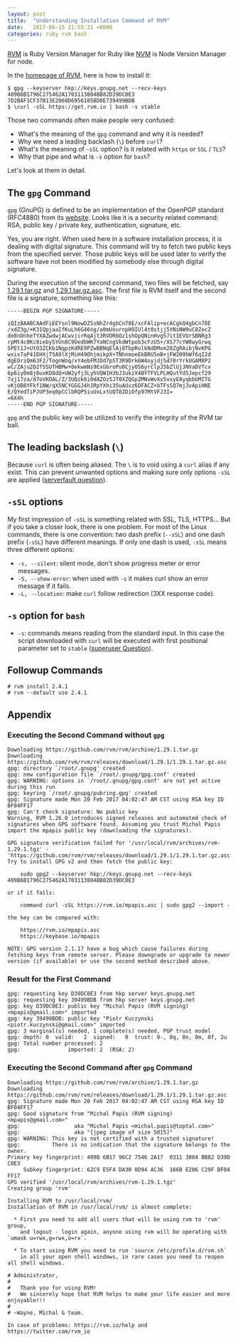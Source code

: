 ```yaml
---
layout: post
title:  "Understanding Installation Command of RVM"
date:   2017-06-15 21:55:31 +0800
categories: ruby rvm bash
---
```

[RVM][rvm] is Ruby Version Manager for Ruby like [NVM][nvm] is Node Version Manager for node.

In the [homepage of RVM][rvm], here is how to install it:

    $ gpg --keyserver hkp://keys.gnupg.net --recv-keys 409B6B1796C275462A1703113804BB82D39DC0E3 7D2BAF1CF37B13E2069D6956105BD0E739499BDB
    $ \curl -sSL https://get.rvm.io | bash -s stable
    
Those two commands often make people very confused: 

* What's the meaning of the `gpg` command and why it is needed?
* Why we need a leading backlash (`\`) before `curl`?
* What's the meaning of `-sSL` option? Is it related with `https` or `SSL` / `TLS`?
* Why that pipe and what is `-s` option for `bash`?

Let's look at them in detail.

## The `gpg` Command

`gpg` (GnuPG) is defined to be an implementation of the OpenPGP standard (RFC4880) from its [website][gpg]. 
Looks like it is a security related command: RSA, public key / private key, authentication, signature, etc. 

Yes, you are right. When used here in a software installation process, it is dealing with digital signature.
This command will try to fetch two public keys from the specified server. Those public keys will be used later
to verify the software have not been modified by somebody else through digital signature.

During the execution of the second command, two files will be fetched, say 
[1.29.1.tar.gz][rvm-tar] and
[1.29.1.tar.gz.asc][rvm-asc]. The first file is RVM 
itself and the second file is a signature, something like this:

    -----BEGIN PGP SIGNATURE-----
    
    iQIzBAABCAAdFiEEYsnl9NowDZSsNhZr4gbCn78E/xcFAlip+ecACgkQ4gbCn78E
    /xdZ3g/+K31QpjaaIfKuLh6G46ng/a0mUournpH9IUl4t0stjj5YNsNW9uC8ZecZ
    de8nDnheTYXAZwdwjACwvjirRqAjt3RVOR6Oz1shOpQNinHvg57it1EVUrSBNRg3
    rpMt4c0Kc8iebySYUn8C9UedbWK7YaNCngVkdWtpob3cFzU5+/XS77cYW8wyGrwq
    5PEt1J+UtO3ZCKb1NqpzKdRE9PZwBBNqElAj8TbpRolkNdDMxm28ZgRAibjNvKPG
    wxix7aP41EHXjT5A9lXjMiH49OhjmikpX+TNhnmoeEkBRU5eB+jFW209hWf6qI2d
    dgEOriQm63F2/TognWoq/xY4ebFMJDd7pST3R9Drk6W4oyjdj5d70rYrkUGAM8P2
    wC/ZAju2D2fSSUfHBMw+0ekwmNs9ExGbroPu0CjyOS6yrClpJ5bZlUjJNVaDVTcx
    6p6iy0m8j8uxKO8dQ+UW2yfj3LyhVQW1H3bJ3ukzX4BYTFVLPLHQutYd5Jepcf29
    7xj17za/d7oVKOAL/Z/3UQzk8i0dAZOz5JT0XZQGpZMNvWvXx5vxyE8yqbbUMITG
    vKjOB8YFkf1NW/qX5NCYGGGJ4h1RpYXhi35uAUxz6DFACZ+bTFsSQ7mj3vApiHNE
    E/QYedTiPJUP3eq0pCClbRQP5iuUxLxtUQT82DiOfp97MtVFJ3I=
    =6X4h
    -----END PGP SIGNATURE-----

`gpg` and the public key will be utilized to verify the integrity of the RVM tar ball.

## The leading backslash (`\`)

Because `curl` is often being aliased. The `\` is to void using a `curl` alias if any exist.
This can prevent unwanted options and making sure only options `-sSL` are applied
([serverfault question][serverfault-backslash]).

## `-sSL` options

My first impression of `-sSL` is something related with SSL, TLS, HTTPS... 
But if you take a closer look, there is one problem. 
For most of the Linux commands, there is one convention:
two dash prefix (`--sSL`) and one dash prefix (`-sSL`) have different meanings.
If only one dash is used, `-sSL` means three different options:

* `-s, --silent`: silent mode, don't show progress meter or error messages.
* `-S, --show-error`: when used with `-s` it makes curl show an error message if it fails.
* `-L, --location`: make `curl` follow redirection (3XX response code).

## `-s` option for `bash`

* `-s`: commands means reading from the standard input. In this case the script downloaded with 
`curl` will be executed with first positional parameter set to `stable` ([superuser Question][bash-s]).

## Followup Commands

    # rvm install 2.4.1
    # rvm --default use 2.4.1
    
## Appendix

### Executing the Second Command without `gpg`

    Downloading https://github.com/rvm/rvm/archive/1.29.1.tar.gz
    Downloading https://github.com/rvm/rvm/releases/download/1.29.1/1.29.1.tar.gz.asc
    gpg: directory `/root/.gnupg' created
    gpg: new configuration file `/root/.gnupg/gpg.conf' created
    gpg: WARNING: options in `/root/.gnupg/gpg.conf' are not yet active during this run
    gpg: keyring `/root/.gnupg/pubring.gpg' created
    gpg: Signature made Mon 20 Feb 2017 04:02:47 AM CST using RSA key ID BF04FF17
    gpg: Can't check signature: No public key
    Warning, RVM 1.26.0 introduces signed releases and automated check of signatures when GPG software found. Assuming you trust Michal Papis import the mpapis public key (downloading the signatures).
    
    GPG signature verification failed for '/usr/local/rvm/archives/rvm-1.29.1.tgz' - 'https://github.com/rvm/rvm/releases/download/1.29.1/1.29.1.tar.gz.asc'! Try to install GPG v2 and then fetch the public key:
    
        sudo gpg2 --keyserver hkp://keys.gnupg.net --recv-keys 409B6B1796C275462A1703113804BB82D39DC0E3
    
    or if it fails:
    
        command curl -sSL https://rvm.io/mpapis.asc | sudo gpg2 --import -
    
    the key can be compared with:
    
        https://rvm.io/mpapis.asc
        https://keybase.io/mpapis
    
    NOTE: GPG version 2.1.17 have a bug which cause failures during fetching keys from remote server. Please downgrade or upgrade to newer version (if available) or use the second method described above.
    
### Result for the First Command

    gpg: requesting key D39DC0E3 from hkp server keys.gnupg.net
    gpg: requesting key 39499BDB from hkp server keys.gnupg.net
    gpg: key D39DC0E3: public key "Michal Papis (RVM signing) <mpapis@gmail.com>" imported
    gpg: key 39499BDB: public key "Piotr Kuczynski <piotr.kuczynski@gmail.com>" imported
    gpg: 3 marginal(s) needed, 1 complete(s) needed, PGP trust model
    gpg: depth: 0  valid:   2  signed:   0  trust: 0-, 0q, 0n, 0m, 0f, 2u
    gpg: Total number processed: 2
    gpg:               imported: 2  (RSA: 2)

### Executing the Second Command after `gpg` Command

    Downloading https://github.com/rvm/rvm/archive/1.29.1.tar.gz
    Downloading https://github.com/rvm/rvm/releases/download/1.29.1/1.29.1.tar.gz.asc
    gpg: Signature made Mon 20 Feb 2017 04:02:47 AM CST using RSA key ID BF04FF17
    gpg: Good signature from "Michal Papis (RVM signing) <mpapis@gmail.com>"
    gpg:                 aka "Michal Papis <michal.papis@toptal.com>"
    gpg:                 aka "[jpeg image of size 5015]"
    gpg: WARNING: This key is not certified with a trusted signature!
    gpg:          There is no indication that the signature belongs to the owner.
    Primary key fingerprint: 409B 6B17 96C2 7546 2A17  0311 3804 BB82 D39D C0E3
         Subkey fingerprint: 62C9 E5F4 DA30 0D94 AC36  166B E206 C29F BF04 FF17
    GPG verified '/usr/local/rvm/archives/rvm-1.29.1.tgz'
    Creating group 'rvm'
    
    Installing RVM to /usr/local/rvm/
    Installation of RVM in /usr/local/rvm/ is almost complete:
    
      * First you need to add all users that will be using rvm to 'rvm' group,
        and logout - login again, anyone using rvm will be operating with `umask u=rwx,g=rwx,o=rx`.
    
      * To start using RVM you need to run `source /etc/profile.d/rvm.sh`
        in all your open shell windows, in rare cases you need to reopen all shell windows.
    
    # Administrator,
    #
    #   Thank you for using RVM!
    #   We sincerely hope that RVM helps to make your life easier and more enjoyable!!!
    #
    # ~Wayne, Michal & team.
    
    In case of problems: https://rvm.io/help and https://twitter.com/rvm_io

[rvm]: https://rvm.io/
[nvm]: https://github.com/creationix/nvm
[gpg]: https://www.gnupg.org/
[bash-s]: https://superuser.com/questions/519882/seeking-to-upgrade-my-bash-magic-help-decipher-this-command-bash-s-stable
[rvm-tar]: https://github.com/rvm/rvm/archive/1.29.1.tar.gz
[rvm-asc]: https://github.com/rvm/rvm/releases/download/1.29.1/1.29.1.tar.gz.asc
[serverfault-backslash]: https://serverfault.com/questions/480271/

